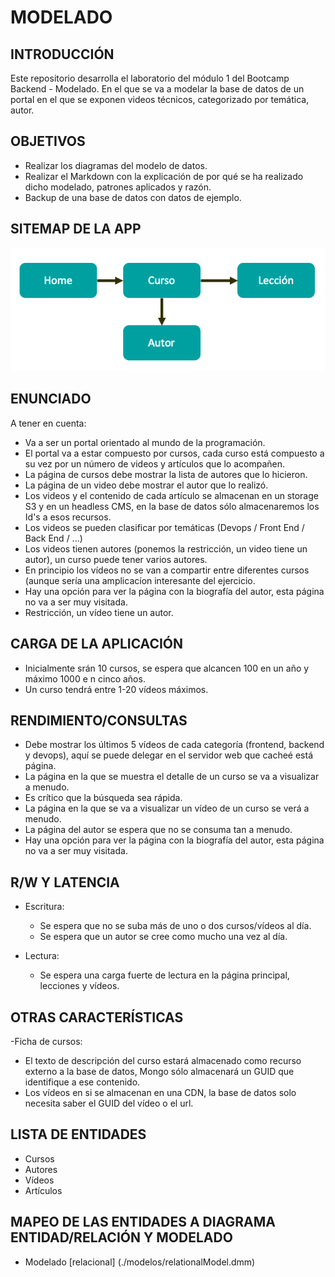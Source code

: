 # MODELADO

## INTRODUCCIÓN

Este repositorio desarrolla el laboratorio del módulo 1 del Bootcamp Backend - Modelado. En el que se va a modelar la base de datos de un portal en el que se exponen videos técnicos, categorizado por temática, autor.

## OBJETIVOS

  - Realizar los diagramas del modelo de datos.
  - Realizar el Markdown con la explicación de por qué se ha realizado dicho modelado, patrones aplicados y razón.
  - Backup de una base de datos con datos de ejemplo.

## SITEMAP DE LA APP

<img src="./images/sitemap.png">

## ENUNCIADO

A tener en cuenta:

- Va a ser un portal orientado al mundo de la programación.
- El portal va a estar compuesto por cursos, cada curso está compuesto a su vez por un número de videos y artículos que lo acompañen.
- La página de cursos debe mostrar la lista de autores que lo hicieron.
- La página de un video debe mostrar el autor que lo realizó.
- Los videos y el contenido de cada artículo se almacenan en un storage S3 y en un headless CMS, en la base de datos sólo almacenaremos los Id's a esos recursos.
- Los videos se pueden clasificar por temáticas (Devops / Front End / Back End / ...)
- Los videos tienen autores (ponemos la restricción, un video tiene un autor), un curso puede tener varios autores.
- En principio los vídeos no se van a compartir entre diferentes cursos (aunque sería una amplicacíon interesante del ejercicio.
- Hay una opción para ver la página con la biografía del autor, esta página no va a ser muy visitada.
- Restricción, un vídeo tiene un autor.

## CARGA DE LA APLICACIÓN

- Inicialmente srán 10 cursos, se espera que alcancen 100 en un año y máximo 1000 e n cinco años.
- Un curso tendrá entre 1-20 vídeos máximos.

## RENDIMIENTO/CONSULTAS

- Debe mostrar los últimos 5 vídeos de cada categoría (frontend, backend y devops), aquí se puede delegar en el servidor web que cacheé está página.
- La página en la que se muestra el detalle de un curso se va a visualizar a menudo.
- Es crítico que la búsqueda sea rápida.
- La página en la que se va a visualizar un vídeo de un curso se verá a menudo.
- La página del autor se espera que no se consuma tan a menudo.
- Hay una opción para ver la página con la biografía del autor, esta página no va a ser muy visitada.

## R/W Y LATENCIA

- Escritura:
  - Se espera que no se suba más de uno o dos cursos/vídeos al día.
  - Se espera que un autor se cree como mucho una vez al día.

- Lectura:
  - Se espera una carga fuerte de lectura en la página principal, lecciones y vídeos.

## OTRAS CARACTERÍSTICAS

-Ficha de cursos: 
  - El texto de descripción del curso estará almacenado como recurso externo a la base de datos, Mongo sólo almacenará un GUID que identifique a ese contenido.
  - Los vídeos en si se almacenan en una CDN, la base de datos solo necesita saber el GUID del vídeo o el url.

## LISTA DE ENTIDADES

- Cursos
- Autores
- Vídeos
- Artículos

## MAPEO DE LAS ENTIDADES A DIAGRAMA ENTIDAD/RELACIÓN Y MODELADO

- Modelado [relacional] (./modelos/relationalModel.dmm)
